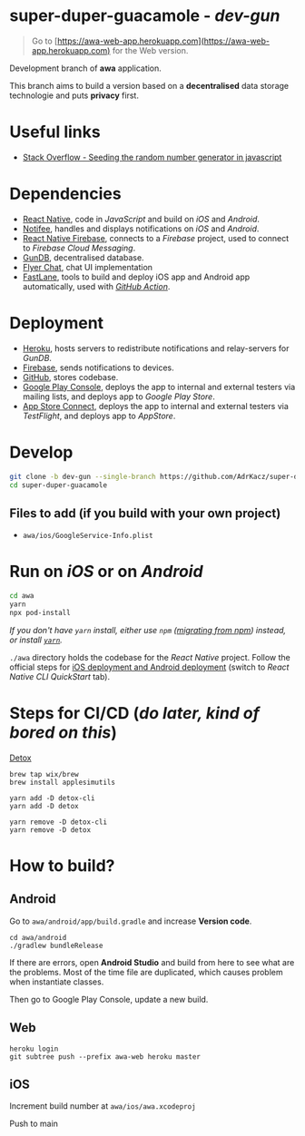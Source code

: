 # super-duper-guacamole - *dev-gun*

> Go to [https://awa-web-app.herokuapp.com](https://awa-web-app.herokuapp.com) for the Web version.

Development branch of **awa** application.

This branch aims to build a version based on a **decentralised** data storage technologie and puts **privacy** first.

# Useful links

- [Stack Overflow - Seeding the random number generator in javascript](https://stackoverflow.com/questions/521295/seeding-the-random-number-generator-in-javascript)

# Dependencies

- [React Native](https://reactnative.dev), code in *JavaScript* and build on *iOS* and *Android*.
- [Notifee](https://notifee.app), handles and displays notifications on *iOS* and *Android*.
- [React Native Firebase](https://rnfirebase.io), connects to a *Firebase* project, used to connect to *Firebase Cloud Messaging*.
- [GunDB](https://gun.eco), decentralised database.
- [Flyer Chat](https://flyer.chat), chat UI implementation
- [FastLane](https://fastlane.tools), tools to build and deploy iOS app and Android app automatically, used with *[GitHub Action](https://github.com/features/actions)*.

# Deployment

- [Heroku](https://heroku.com), hosts servers to redistribute notifications and relay-servers for *GunDB*.
- [Firebase](https://firebase.google.com), sends notifications to devices.
- [GitHub](https://github.com), stores codebase.
- [Google Play Console](https://play.google.com/console/), deploys the app to internal and external testers via mailing lists, and deploys app to *Google Play Store*.
- [App Store Connect](https://appstoreconnect.apple.com), deploys the app to internal and external testers via *TestFlight*, and deploys app to *AppStore*.

# Develop

```sh
git clone -b dev-gun --single-branch https://github.com/AdrKacz/super-duper-guacamole.git
cd super-duper-guacamole
```

## Files to add (if you build with your own project)

- `awa/ios/GoogleService-Info.plist`

# Run on *iOS* or on *Android*

```sh
cd awa
yarn
npx pod-install
```

*If you don't have `yarn` install, either use `npm` ([migrating from npm](https://classic.yarnpkg.com/lang/en/docs/migrating-from-npm/)) instead, or install [`yarn`](https://classic.yarnpkg.com/en/).*

`./awa` directory holds the codebase for the *React Native* project. Follow the official steps for [iOS deployment and Android deployment](https://reactnative.dev/docs/environment-setup) (switch to *React Native CLI QuickStart* tab).


# Steps for CI/CD (*do later, kind of bored on this*)

[Detox](https://wix.github.io/Detox/docs/introduction/getting-started)

```
brew tap wix/brew
brew install applesimutils

yarn add -D detox-cli
yarn add -D detox

yarn remove -D detox-cli
yarn remove -D detox
```

# How to build?

## Android

Go to `awa/android/app/build.gradle` and increase **Version code**.

```
cd awa/android
./gradlew bundleRelease
```

If there are errors, open **Android Studio** and build from here to see what are the problems. Most of the time file are duplicated, which causes problem when instantiate classes.

Then go to Google Play Console, update a new build.

## Web

```
heroku login
git subtree push --prefix awa-web heroku master
```

## iOS

Increment build number at `awa/ios/awa.xcodeproj`

Push to main
